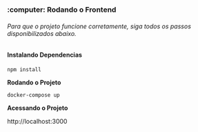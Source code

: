 <h3>:computer: Rodando o Frontend

<h6>Para que o projeto funcione corretamente, siga todos os passos disponibilizados abaixo.</h6>

<h4>Instalando Dependencias</h4>

```
npm install
```

**Rodando o Projeto**

```
docker-compose up
```

**Acessando o Projeto**

http://localhost:3000
